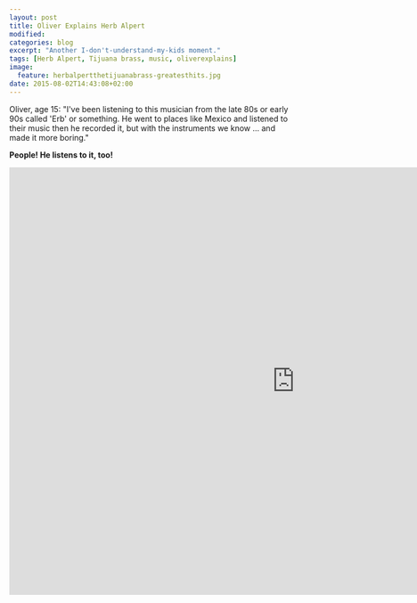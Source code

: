 ```yaml
---
layout: post
title: Oliver Explains Herb Alpert
modified:
categories: blog
excerpt: "Another I-don't-understand-my-kids moment."
tags: [Herb Alpert, Tijuana brass, music, oliverexplains]
image:
  feature: herbalpertthetijuanabrass-greatesthits.jpg
date: 2015-08-02T14:43:08+02:00
---
```



Oliver, age 15: "I've been listening to this musician from the late 80s or early 90s called 'Erb' or something. He went to places like Mexico and listened to their music then he recorded it, but with the instruments we know ... and made it more boring."
 
**People! He listens to it, too!**

<iframe width="1024" height="768" src="https://www.youtube.com/embed/z_KDPUTyDyQ" frameborder="0"> </iframe>